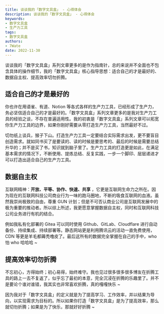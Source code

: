 ```yaml
---
title: 谈谈我的「数字文具盒」 - 心得体会
description: 谈谈我的「数字文具盒」 - 心得体会
keywords:
- 数字文具盒
- 生产力工具
tags: 
- 数字文具盒
authors:
- 7Wate
date: 2022-11-30
---
```


谈谈我的「数字文具盒」系列文章更多的是作为指南针，总的来说并不全面也不包含具体的操作细节，我的「数字文具盒」核心指导思想：适合自己的才是最好的、数据自主权、提高效率切勿折腾。

## 适合自己的才是最好的

你也许在用语雀、有道、Notion 等各式各样的生产力工具，已经形成了生产力，务必坚信适合自己的才是最好的。「数字文具盒」系列文章更多的是我对生产力工具的经验之谈，不存在普遍适用性。我的初衷是「数字文具盒」系列文章可以拓宽你生产力工具的边界，如果你刚好需要从零打造生产力工具，当然最好不过。

切勿纸上谈兵，猴子下山。打造生产力工具一定要结合实际需求出发，更不要盲目创造需求。就如同书买了是要读的、读的时候是要思考的、最后的时候是需要总结升华的；并不是买了书，知识就到脑子里了。生产力工具的打造更是如此，在满足基本需求的情况下，不断使用、提炼总结、反复实践，一步一个脚印、层层递进才可以打造出适合自己的生产力工具。

## 数据自主权

互联网精神：**开放、平等、协作、快速、共享** ，它更是互联网生命力之所在。因为现在的互联网科技公司商业行为一味的跑马圈地，不断的吸食互联网的血液。虽然我崇尚极致的自由，尊重 GUN 计划；但是不可否认商业公司是互联网发展中的极为重要的推动者。所以综上所述，我更愿意掌握数据自主权，同时和互联网科技公司业务进行有机的结合。

例如我私有化部署的 Gitea 可以同时使用 Github、GitLab、Cloudflare 进行自动备份、持续集成、持续部署等。静态网站更是利用腾讯云的活动一直免费使用，CDN 等更是羊毛都薅秃噜皮了。最后这所有的数据完全掌握在自己的手中，who 怕 who 哈哈哈 ~

## 提高效率切勿折腾

不忘初心，方得始终；初心易得，始终难守。我也见过很多很多很多博友在折腾工具的路上一去不复返了，似乎忘了最初的本意，完全沉浸在折腾的乐趣里了。并不是要论个谁对谁错，我其实也非常喜欢折腾，真的嘎嘎快乐 ~

因为我对于「数字文具盒」的定义就是为了提高学习、工作效率，并以结果为导向，以实现需求为目标的。所以如果你打造「数字文具盒」是为了提高效率，那么就切勿折腾；如果是为了快乐，那就好好折腾 ~